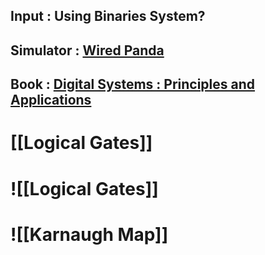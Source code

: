 
## Input : Using Binaries System?


## Simulator : [Wired Panda](https://gibis-unifesp.github.io/wiRedPanda/)

## Book : [Digital Systems : Principles and Applications](https://eceatglance.files.wordpress.com/2018/07/digital-systems-principles-and-applications-10th-edition-tocci-widmer.pdf)


# [[Logical Gates]]
# ![[Logical Gates]]



# ![[Karnaugh Map]]